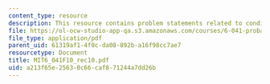 ```yaml
---
content_type: resource
description: This resource contains problem statements related to conditional probabilities.
file: https://ol-ocw-studio-app-qa.s3.amazonaws.com/courses/6-041-probabilistic-systems-analysis-and-applied-probability-fall-2010/a213f65e25630c66caf871244a7dd26b_MIT6_041F10_rec10.pdf
file_type: application/pdf
parent_uid: 61319af1-4f0c-da08-892b-a16f98cc7ae7
resourcetype: Document
title: MIT6_041F10_rec10.pdf
uid: a213f65e-2563-0c66-caf8-71244a7dd26b
---
```

